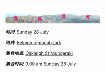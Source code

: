 ![skyline](_images/skyline2.png)

***时间***: Sunday 28 July

***路线***: [Belmon regional park](http://tracks.org.nz/track/show/110)

***集合地点***: [Oakleigh St Mungaraki](https://goo.gl/IMn8wK)

***集合时间***: 9.00 am Sunday 28 July


